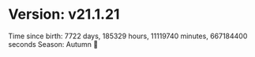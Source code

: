 # Version: v21.1.21
Time since birth: 7722 days, 185329 hours, 11119740 minutes, 667184400 seconds
Season: Autumn 🍁
